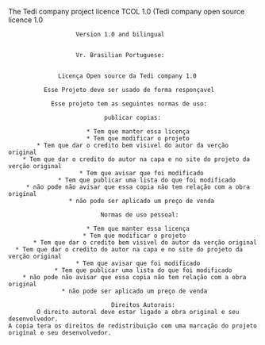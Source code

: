 The Tedi company project licence TCOL 1.0 (Tedi company open source licence 1.0

                       Version 1.0 and bilingual


                       Vr. Brasilian Portuguese:

                 
                  Licença Open source da Tedi company 1.0

              Esse Projeto deve ser usado de forma responçavel 

                Esse projeto tem as seguintes normas de uso:

                               publicar copias:

                          * Tem que manter essa licença
                          * Tem que modificar o projeto
            * Tem que dar o credito bem visivel do autor da verção original
        * Tem que dar o credito do autor na capa e no site do projeto da verção original
                        * Tem que avisar que foi modificado
                  * Tem que publicar uma lista do que foi modificado 
         * não pode não avisar que essa copia não tem relação com a obra original
                     * não pode ser aplicado um preço de venda

                              Normas de uso pessoal:

                          * Tem que manter essa licença
                         * Tem que modificar o projeto
           * Tem que dar o credito bem visivel do autor da verção original
      * Tem que dar o credito do autor na capa e no site do projeto da verção original
                       * Tem que avisar que foi modificado
                 * Tem que publicar uma lista do que foi modificado 
        * não pode não avisar que essa copia não tem relação com a obra original
                   * não pode ser aplicado um preço de venda

                                 Direitos Autorais:
            O direito autoral deve estar ligado a obra original e seu desenvolvedor. 
    A copia tera os direitos de redistribuição com uma marcação do projeto original e seu desenvolvedor.

